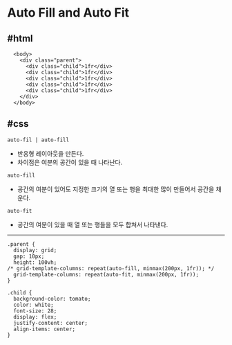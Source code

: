 # Auto Fill and Auto Fit

## #html

```
  <body>
    <div class="parent">
      <div class="child">1fr</div>
      <div class="child">1fr</div>
      <div class="child">1fr</div>
      <div class="child">1fr</div>
      <div class="child">1fr</div>
    </div>
  </body>
```

## #css

`auto-fil | auto-fill`

- 반응형 레이아웃을 만든다.
- 차이점은 여분의 공간이 있을 때 나타난다.

`auto-fill`

- 공간의 여분이 있어도 지정한 크기의 열 또는 행을 최대한 많이 만들어서 공간을 채운다.

`auto-fit`

- 공간의 여분이 있을 때 열 또는 행들을 모두 합쳐서 나타낸다.

<hr />

```
.parent {
  display: grid;
  gap: 10px;
  height: 100vh;
/* grid-template-columns: repeat(auto-fill, minmax(200px, 1fr)); */
  grid-template-columns: repeat(auto-fit, minmax(200px, 1fr));
}

.child {
  background-color: tomato;
  color: white;
  font-size: 28;
  display: flex;
  justify-content: center;
  align-items: center;
}
```
